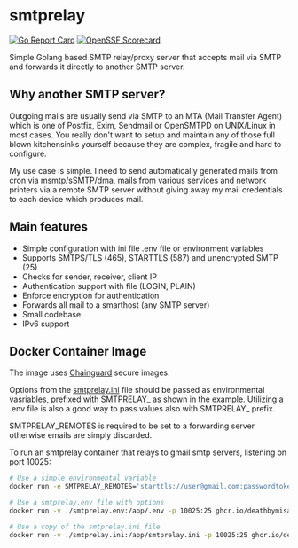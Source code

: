 # smtprelay

[![Go Report Card](https://goreportcard.com/badge/github.com/decke/smtprelay)](https://goreportcard.com/report/github.com/decke/smtprelay)
[![OpenSSF Scorecard](https://img.shields.io/ossf-scorecard/github.com/decke/smtprelay?label=openssf%20scorecard&style=flat)](https://scorecard.dev/viewer/?uri=github.com/decke/smtprelay)

Simple Golang based SMTP relay/proxy server that accepts mail via SMTP
and forwards it directly to another SMTP server.


## Why another SMTP server?

Outgoing mails are usually send via SMTP to an MTA (Mail Transfer Agent)
which is one of Postfix, Exim, Sendmail or OpenSMTPD on UNIX/Linux in most
cases. You really don't want to setup and maintain any of those full blown
kitchensinks yourself because they are complex, fragile and hard to
configure.

My use case is simple. I need to send automatically generated mails from
cron via msmtp/sSMTP/dma, mails from various services and network printers
via a remote SMTP server without giving away my mail credentials to each
device which produces mail.


## Main features

* Simple configuration with ini file .env file or environment variables
* Supports SMTPS/TLS (465), STARTTLS (587) and unencrypted SMTP (25)
* Checks for sender, receiver, client IP
* Authentication support with file (LOGIN, PLAIN)
* Enforce encryption for authentication
* Forwards all mail to a smarthost (any SMTP server)
* Small codebase
* IPv6 support

## Docker Container Image

The image uses [Chainguard](https://www.chainguard.dev/) secure images.

Options from the [smtprelay.ini](smtprelay.ini) file should be passed as environmental vasriables, prefixed with SMTPRELAY_ as shown in the example. Utilizing a .env file is also a good way to pass values also with SMTPRELAY_ prefix.

SMTPRELAY_REMOTES is required to be set to a forwarding server otherwise emails are simply discarded.

To run an smtprelay container that relays to gmail smtp servers, listening on port 10025:

```bash
# Use a simple environmental variable
docker run -e SMTPRELAY_REMOTES='starttls://user@gmail.com:passwordtoken@smtp.gmail.com:587' -p 10025:25 ghcr.io/deathbymisadventure/smtprelay:latest

# Use a smtprelay.env file with options
docker run -v ./smtprelay.env:/app/.env -p 10025:25 ghcr.io/deathbymisadventure/smtprelay:latest

# Use a copy of the smtprelay.ini file
docker run -v ./smtprelay.ini:/app/smtprelay.ini -p 10025:25 ghcr.io/deathbymisadventure/smtprelay:latest
```
